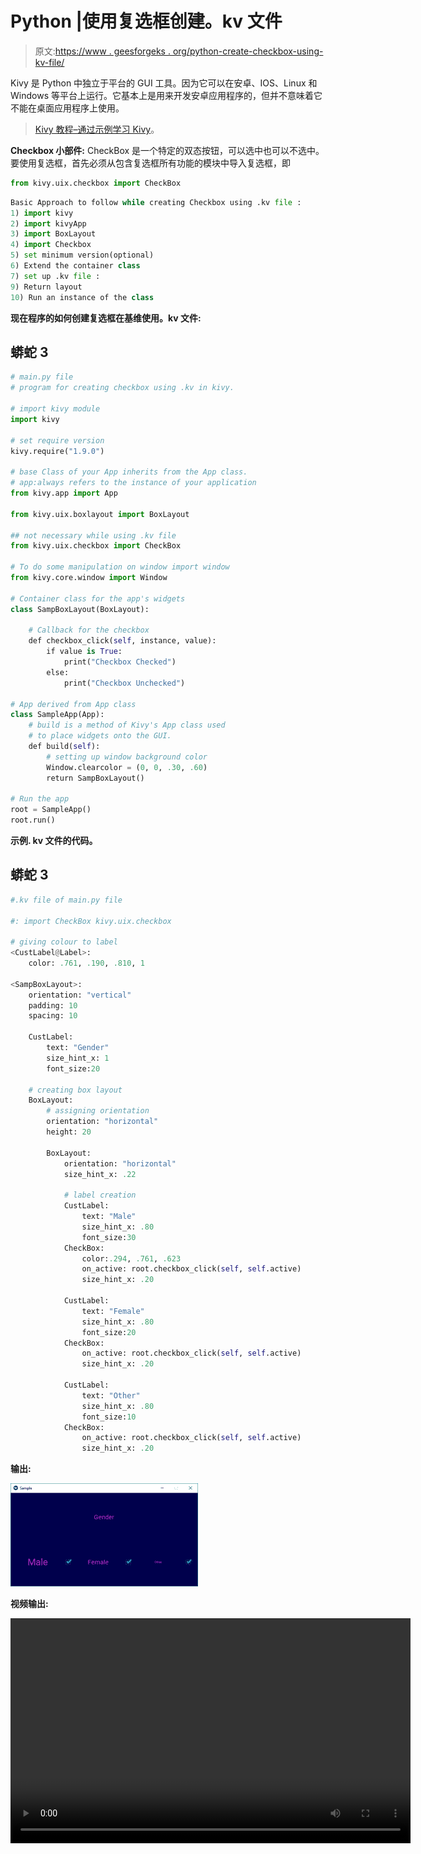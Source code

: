 # Python |使用复选框创建。kv 文件

> 原文:[https://www . geesforgeks . org/python-create-checkbox-using-kv-file/](https://www.geeksforgeeks.org/python-create-checkbox-using-kv-file/)

Kivy 是 Python 中独立于平台的 GUI 工具。因为它可以在安卓、IOS、Linux 和 Windows 等平台上运行。它基本上是用来开发安卓应用程序的，但并不意味着它不能在桌面应用程序上使用。

> [Kivy 教程–通过示例学习 Kivy](https://www.geeksforgeeks.org/kivy-tutorial/)。

**Checkbox 小部件:**
CheckBox 是一个特定的双态按钮，可以选中也可以不选中。
要使用复选框，首先必须从包含复选框所有功能的模块中导入复选框，即

```py
from kivy.uix.checkbox import CheckBox 
```

```py
Basic Approach to follow while creating Checkbox using .kv file :
1) import kivy
2) import kivyApp
3) import BoxLayout
4) import Checkbox
5) set minimum version(optional)
6) Extend the container class
7) set up .kv file :
9) Return layout
10) Run an instance of the class
```

**现在程序的如何创建复选框在基维使用。kv 文件:**

## 蟒蛇 3

```py
# main.py file
# program for creating checkbox using .kv in kivy.

# import kivy module
import kivy

# set require version
kivy.require("1.9.0")

# base Class of your App inherits from the App class. 
# app:always refers to the instance of your application 
from kivy.app import App

from kivy.uix.boxlayout import BoxLayout

## not necessary while using .kv file
from kivy.uix.checkbox import CheckBox

# To do some manipulation on window import window
from kivy.core.window import Window

# Container class for the app's widgets
class SampBoxLayout(BoxLayout):

    # Callback for the checkbox
    def checkbox_click(self, instance, value):
        if value is True:
            print("Checkbox Checked")
        else:
            print("Checkbox Unchecked")

# App derived from App class
class SampleApp(App):
    # build is a method of Kivy's App class used
    # to place widgets onto the GUI.
    def build(self):
        # setting up window background color
        Window.clearcolor = (0, 0, .30, .60)
        return SampBoxLayout()

# Run the app
root = SampleApp()
root.run()
```

**示例. kv 文件的代码。**

## 蟒蛇 3

```py
#.kv file of main.py file

#: import CheckBox kivy.uix.checkbox

# giving colour to label
<CustLabel@Label>:
    color: .761, .190, .810, 1

<SampBoxLayout>:
    orientation: "vertical"
    padding: 10
    spacing: 10

    CustLabel:
        text: "Gender"
        size_hint_x: 1
        font_size:20

    # creating box layout
    BoxLayout:
        # assigning orientation
        orientation: "horizontal"
        height: 20

        BoxLayout:
            orientation: "horizontal"
            size_hint_x: .22

            # label creation
            CustLabel:
                text: "Male"
                size_hint_x: .80
                font_size:30
            CheckBox:
                color:.294, .761, .623
                on_active: root.checkbox_click(self, self.active)
                size_hint_x: .20

            CustLabel:
                text: "Female"
                size_hint_x: .80
                font_size:20
            CheckBox:
                on_active: root.checkbox_click(self, self.active)
                size_hint_x: .20

            CustLabel:
                text: "Other"
                size_hint_x: .80
                font_size:10
            CheckBox:
                on_active: root.checkbox_click(self, self.active)
                size_hint_x: .20
```

**输出:**

![](img/9022fec13f1b5f31b719398ca3b783f5.png)

**视频输出:**

<video class="wp-video-shortcode" id="video-303198-1" width="640" height="360" preload="metadata" controls=""><source type="video/webm" src="https://media.geeksforgeeks.org/wp-content/uploads/20190511113424/chekboxkv.webm?_=1">[https://media.geeksforgeeks.org/wp-content/uploads/20190511113424/chekboxkv.webm](https://media.geeksforgeeks.org/wp-content/uploads/20190511113424/chekboxkv.webm)</video>